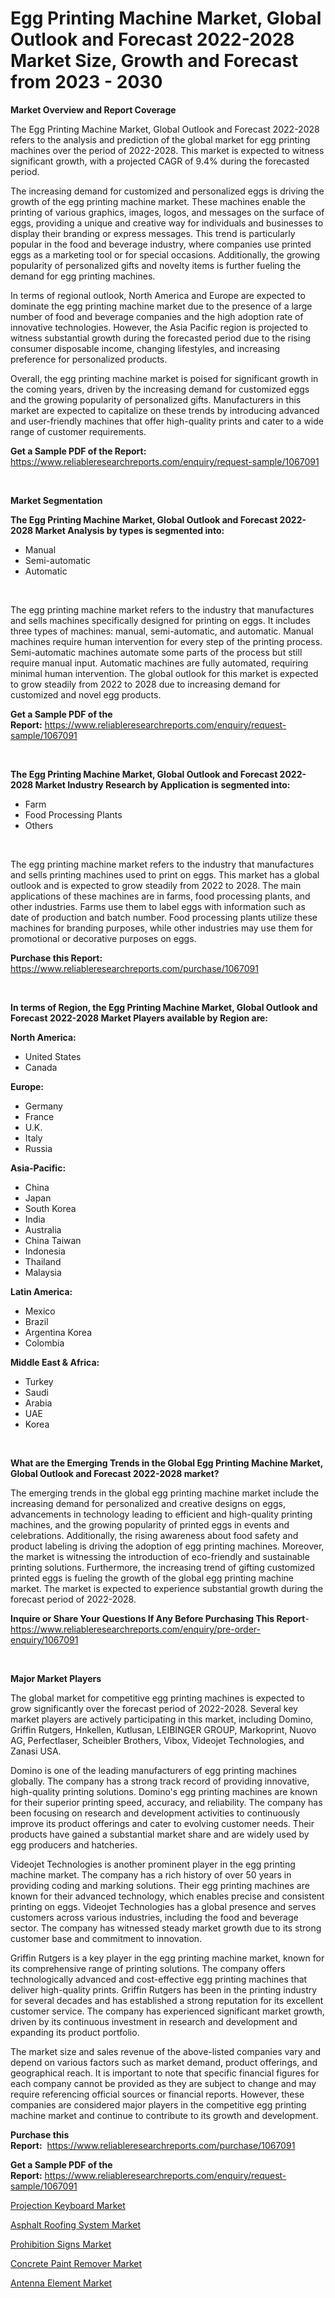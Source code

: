 <p><h1>Egg Printing Machine Market, Global Outlook and Forecast 2022-2028 Market Size, Growth and Forecast from 2023 - 2030</h1></p><p><strong>Market Overview and Report Coverage</strong></p>
<p><p>The Egg Printing Machine Market, Global Outlook and Forecast 2022-2028 refers to the analysis and prediction of the global market for egg printing machines over the period of 2022-2028. This market is expected to witness significant growth, with a projected CAGR of 9.4% during the forecasted period.</p><p>The increasing demand for customized and personalized eggs is driving the growth of the egg printing machine market. These machines enable the printing of various graphics, images, logos, and messages on the surface of eggs, providing a unique and creative way for individuals and businesses to display their branding or express messages. This trend is particularly popular in the food and beverage industry, where companies use printed eggs as a marketing tool or for special occasions. Additionally, the growing popularity of personalized gifts and novelty items is further fueling the demand for egg printing machines.</p><p>In terms of regional outlook, North America and Europe are expected to dominate the egg printing machine market due to the presence of a large number of food and beverage companies and the high adoption rate of innovative technologies. However, the Asia Pacific region is projected to witness substantial growth during the forecasted period due to the rising consumer disposable income, changing lifestyles, and increasing preference for personalized products.</p><p>Overall, the egg printing machine market is poised for significant growth in the coming years, driven by the increasing demand for customized eggs and the growing popularity of personalized gifts. Manufacturers in this market are expected to capitalize on these trends by introducing advanced and user-friendly machines that offer high-quality prints and cater to a wide range of customer requirements.</p></p>
<p><strong>Get a Sample PDF of the Report:</strong> <a href="https://www.reliableresearchreports.com/enquiry/request-sample/1067091">https://www.reliableresearchreports.com/enquiry/request-sample/1067091</a></p>
<p>&nbsp;</p>
<p><strong>Market Segmentation</strong></p>
<p><strong>The Egg Printing Machine Market, Global Outlook and Forecast 2022-2028 Market Analysis by types is segmented into:</strong></p>
<p><ul><li>Manual</li><li>Semi-automatic</li><li>Automatic</li></ul></p>
<p>&nbsp;</p>
<p><p>The egg printing machine market refers to the industry that manufactures and sells machines specifically designed for printing on eggs. It includes three types of machines: manual, semi-automatic, and automatic. Manual machines require human intervention for every step of the printing process. Semi-automatic machines automate some parts of the process but still require manual input. Automatic machines are fully automated, requiring minimal human intervention. The global outlook for this market is expected to grow steadily from 2022 to 2028 due to increasing demand for customized and novel egg products.</p></p>
<p><strong>Get a Sample PDF of the Report:</strong>&nbsp;<a href="https://www.reliableresearchreports.com/enquiry/request-sample/1067091">https://www.reliableresearchreports.com/enquiry/request-sample/1067091</a></p>
<p>&nbsp;</p>
<p><strong>The Egg Printing Machine Market, Global Outlook and Forecast 2022-2028 Market Industry Research by Application is segmented into:</strong></p>
<p><ul><li>Farm</li><li>Food Processing Plants</li><li>Others</li></ul></p>
<p>&nbsp;</p>
<p><p>The egg printing machine market refers to the industry that manufactures and sells printing machines used to print on eggs. This market has a global outlook and is expected to grow steadily from 2022 to 2028. The main applications of these machines are in farms, food processing plants, and other industries. Farms use them to label eggs with information such as date of production and batch number. Food processing plants utilize these machines for branding purposes, while other industries may use them for promotional or decorative purposes on eggs.</p></p>
<p><strong>Purchase this Report:</strong>&nbsp; <a href="https://www.reliableresearchreports.com/purchase/1067091">https://www.reliableresearchreports.com/purchase/1067091</a></p>
<p>&nbsp;</p>
<p><strong>In terms of Region, the Egg Printing Machine Market, Global Outlook and Forecast 2022-2028 Market Players available by Region are:</strong></p>
<p>
    <p> <strong> North America: </strong>
        <ul>
            <li>United States</li>
            <li>Canada</li>
        </ul>
        </p> 
    <p> <strong> Europe: </strong>
        <ul>
            <li>Germany</li>
            <li>France</li>
            <li>U.K.</li>
            <li>Italy</li>
            <li>Russia</li>
        </ul>
        </p> 
    <p> <strong> Asia-Pacific: </strong>
        <ul>
            <li>China</li>
            <li>Japan</li>
            <li>South Korea</li>
            <li>India</li>
            <li>Australia</li>
            <li>China Taiwan</li>
            <li>Indonesia</li>
            <li>Thailand</li>
            <li>Malaysia</li>
        </ul>
        </p> 
    <p> <strong> Latin America: </strong>
        <ul>
            <li>Mexico</li>
            <li>Brazil</li>
            <li>Argentina Korea</li>
            <li>Colombia</li>
        </ul>
        </p> 
    <p> <strong> Middle East & Africa: </strong>
        <ul>
            <li>Turkey</li>
            <li>Saudi</li>
            <li>Arabia</li>
            <li>UAE</li>
            <li>Korea</li>
        </ul>
    </p>
    </p>
<p>&nbsp;</p>
<p><strong>What are the Emerging Trends in the Global Egg Printing Machine Market, Global Outlook and Forecast 2022-2028 market?</strong></p>
<p><p>The emerging trends in the global egg printing machine market include the increasing demand for personalized and creative designs on eggs, advancements in technology leading to efficient and high-quality printing machines, and the growing popularity of printed eggs in events and celebrations. Additionally, the rising awareness about food safety and product labeling is driving the adoption of egg printing machines. Moreover, the market is witnessing the introduction of eco-friendly and sustainable printing solutions. Furthermore, the increasing trend of gifting customized printed eggs is fueling the growth of the global egg printing machine market. The market is expected to experience substantial growth during the forecast period of 2022-2028.</p></p>
<p><strong>Inquire or Share Your Questions If Any Before Purchasing This Report</strong>- <a href="https://www.reliableresearchreports.com/enquiry/pre-order-enquiry/1067091">https://www.reliableresearchreports.com/enquiry/pre-order-enquiry/1067091</a></p>
<p>&nbsp;</p>
<p><strong>Major Market Players</strong></p>
<p><p>The global market for competitive egg printing machines is expected to grow significantly over the forecast period of 2022-2028. Several key market players are actively participating in this market, including Domino, Griffin Rutgers, Hnkellen, Kutlusan, LEIBINGER GROUP, Markoprint, Nuovo AG, Perfectlaser, Scheibler Brothers, Vibox, Videojet Technologies, and Zanasi USA.</p><p>Domino is one of the leading manufacturers of egg printing machines globally. The company has a strong track record of providing innovative, high-quality printing solutions. Domino's egg printing machines are known for their superior printing speed, accuracy, and reliability. The company has been focusing on research and development activities to continuously improve its product offerings and cater to evolving customer needs. Their products have gained a substantial market share and are widely used by egg producers and hatcheries.</p><p>Videojet Technologies is another prominent player in the egg printing machine market. The company has a rich history of over 50 years in providing coding and marking solutions. Their egg printing machines are known for their advanced technology, which enables precise and consistent printing on eggs. Videojet Technologies has a global presence and serves customers across various industries, including the food and beverage sector. The company has witnessed steady market growth due to its strong customer base and commitment to innovation.</p><p>Griffin Rutgers is a key player in the egg printing machine market, known for its comprehensive range of printing solutions. The company offers technologically advanced and cost-effective egg printing machines that deliver high-quality prints. Griffin Rutgers has been in the printing industry for several decades and has established a strong reputation for its excellent customer service. The company has experienced significant market growth, driven by its continuous investment in research and development and expanding its product portfolio.</p><p>The market size and sales revenue of the above-listed companies vary and depend on various factors such as market demand, product offerings, and geographical reach. It is important to note that specific financial figures for each company cannot be provided as they are subject to change and may require referencing official sources or financial reports. However, these companies are considered major players in the competitive egg printing machine market and continue to contribute to its growth and development.</p></p>
<p><strong>Purchase this Report:</strong>&nbsp;&nbsp;<a href="https://www.reliableresearchreports.com/purchase/1067091">https://www.reliableresearchreports.com/purchase/1067091</a></p>
<p></p>
<p><strong>Get a Sample PDF of the Report:</strong>&nbsp;<a href="https://www.reliableresearchreports.com/enquiry/request-sample/1067091">https://www.reliableresearchreports.com/enquiry/request-sample/1067091</a></p>
<p><p><a href="https://medium.com/@malcomw102036/projection-keyboard-market-size-growth-forecast-2023-2030-97ffdb767de9">Projection Keyboard Market</a></p><p><a href="https://www.linkedin.com/pulse/asphalt-roofing-system-market-size-share-global-analysis-tph5e/">Asphalt Roofing System Market</a></p><p><a href="https://medium.com/@scanw41036/prohibition-signs-market-size-growth-forecast-2023-2030-b22566991917">Prohibition Signs Market</a></p><p><a href="https://www.linkedin.com/pulse/concrete-paint-remover-market-size-2023-2030-global-utkbe/">Concrete Paint Remover Market</a></p><p><a href="https://www.reportprime.com/antenna-element-r4937">Antenna Element Market</a></p></p>